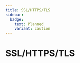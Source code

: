 ```yaml
---
title: SSL/HTTPS/TLS
sidebar:
  badge:
    text: Planned
    variant: caution
---
```


# SSL/HTTPS/TLS

